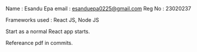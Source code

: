 Name : Esandu Epa
email : esanduepa0225@gmail.com
Reg No : 23020237

Frameworks used : React JS, Node JS

Start as a normal React app starts.

Refereance pdf in commits.
